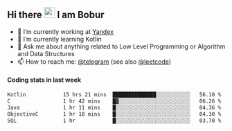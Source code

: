## Hi there <img src="https://media.giphy.com/media/hvRJCLFzcasrR4ia7z/giphy.gif" width="25px" height="25px"> I am Bobur

- :briefcase: I’m currently working at [Yandex](https://yandex.ru/)
- :seedling: I’m currently learning Kotlin
- :speech_balloon: Ask me about anything related to Low Level Programming or Algorithm and Data Structures
- :mailbox: How to reach me: [@telegram](https://t.me/octoant) (see also [@leetcode](https://leetcode.com/octoant/))    

#### Coding stats in last week

<!--START_SECTION:waka-->

```txt
Kotlin            15 hrs 21 mins  ██████████████░░░░░░░░░░░   56.10 %
C                 1 hr 42 mins    █▓░░░░░░░░░░░░░░░░░░░░░░░   06.26 %
Java              1 hr 11 mins    █░░░░░░░░░░░░░░░░░░░░░░░░   04.36 %
ObjectiveC        1 hr 10 mins    █░░░░░░░░░░░░░░░░░░░░░░░░   04.30 %
SQL               1 hr            █░░░░░░░░░░░░░░░░░░░░░░░░   03.70 %
```

<!--END_SECTION:waka-->
